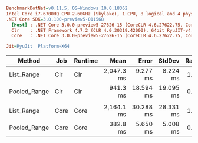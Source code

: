 ``` ini

BenchmarkDotNet=v0.11.5, OS=Windows 10.0.18362
Intel Core i7-6700HQ CPU 2.60GHz (Skylake), 1 CPU, 8 logical and 4 physical cores
.NET Core SDK=3.0.100-preview5-011568
  [Host] : .NET Core 3.0.0-preview5-27626-15 (CoreCLR 4.6.27622.75, CoreFX 4.700.19.22408), 64bit RyuJIT
  Clr    : .NET Framework 4.7.2 (CLR 4.0.30319.42000), 64bit RyuJIT-v4.8.3801.0
  Core   : .NET Core 3.0.0-preview5-27626-15 (CoreCLR 4.6.27622.75, CoreFX 4.700.19.22408), 64bit RyuJIT

Jit=RyuJit  Platform=X64  

```
|       Method |  Job | Runtime |       Mean |     Error |    StdDev | Ratio |       Gen 0 |       Gen 1 |       Gen 2 |    Allocated |
|------------- |----- |-------- |-----------:|----------:|----------:|------:|------------:|------------:|------------:|-------------:|
|   List_Range |  Clr |     Clr | 2,047.3 ms |  9.277 ms |  8.224 ms |  1.00 | 759000.0000 | 648000.0000 | 630000.0000 | 2913239200 B |
| Pooled_Range |  Clr |     Clr |   941.3 ms | 18.594 ms | 19.095 ms |  0.46 |           - |           - |           - |            - |
|              |      |         |            |           |           |       |             |             |             |              |
|   List_Range | Core |    Core | 2,164.1 ms | 30.288 ms | 28.331 ms |  1.00 | 827000.0000 | 715000.0000 | 699000.0000 | 2903343712 B |
| Pooled_Range | Core |    Core |   382.8 ms |  5.650 ms |  5.008 ms |  0.18 |           - |           - |           - |            - |
